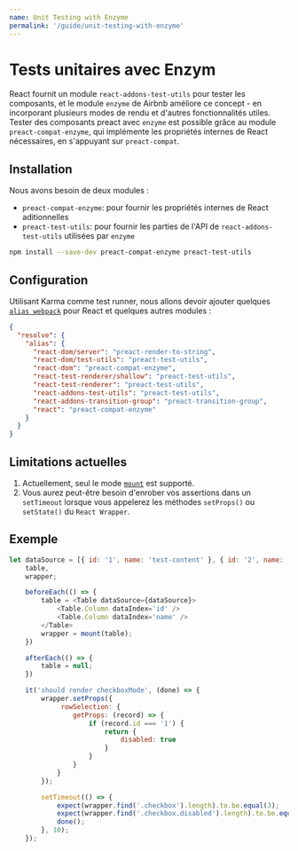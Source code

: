 ```yaml
---
name: Unit Testing with Enzyme
permalink: '/guide/unit-testing-with-enzyme'
---
```


# Tests unitaires avec Enzym

React fournit un module `react-addons-test-utils` pour tester les composants, et le module `enzyme` de Airbnb améliore ce concept - en incorporant plusieurs modes de rendu et d'autres fonctionnalités utiles. Tester des composants preact avec `enzyme` est possible grâce au module `preact-compat-enzyme`, qui implémente les propriétés internes de React nécessaires, en s'appuyant sur `preact-compat`.

## Installation

Nous avons besoin de deux modules :

- `preact-compat-enzyme`: pour fournir les propriétés internes de React aditionnelles
- `preact-test-utils`: pour fournir les parties de l'API de `react-addons-test-utils` utilisées par `enzyme`

```sh
npm install --save-dev preact-compat-enzyme preact-test-utils
```

## Configuration

Utilisant Karma comme test runner, nous allons devoir ajouter quelques [`alias webpack`](https://github.com/webpack-contrib/karma-webpack#usage) pour React et quelques autres modules :

```json
{
  "resolve": {
    "alias": {
      "react-dom/server": "preact-render-to-string",
      "react-dom/test-utils": "preact-test-utils",
      "react-dom": "preact-compat-enzyme",
      "react-test-renderer/shallow": "preact-test-utils",
      "react-test-renderer": "preact-test-utils",
      "react-addons-test-utils": "preact-test-utils",
      "react-addons-transition-group": "preact-transition-group",
      "react": "preact-compat-enzyme"
    }
  }
}
```

## Limitations actuelles

1. Actuellement, seul le mode [`mount`](http://airbnb.io/enzyme/docs/api/mount.html) est supporté. 
2. Vous aurez peut-être besoin d'enrober vos assertions dans un `setTimeout` lorsque vous appelerez les méthodes `setProps()` ou `setState()` du `React Wrapper`.


## Exemple

```js
let dataSource = [{ id: '1', name: 'test-content' }, { id: '2', name: 'test-content' }],
    table,
    wrapper;

    beforeEach(() => {
        table = <Table dataSource={dataSource}>
            <Table.Column dataIndex='id' />
            <Table.Column dataIndex='name' />
        </Table>
        wrapper = mount(table);
    })

    afterEach(() => {
        table = null;
    })

    it('should render checkboxMode', (done) => {
        wrapper.setProps({
             rowSelection: {
                getProps: (record) => {
                    if (record.id === '1') {
                        return {
                            disabled: true
                        }
                    }
                }
            }
        });

        setTimeout(() => {
            expect(wrapper.find('.checkbox').length).to.be.equal(3);
            expect(wrapper.find('.checkbox.disabled').length).to.be.equal(1);
            done();
        }, 10);
    });
```
